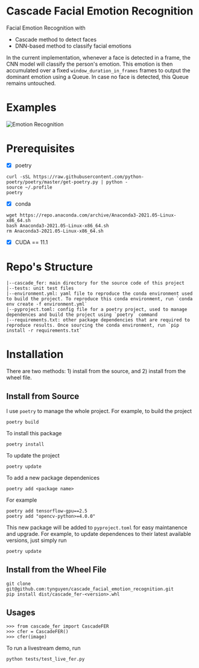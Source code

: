 # Cascade Facial Emotion Recognition
Facial Emotion Recognition with
* Cascade method to detect faces
* DNN-based method to classify facial emotions

In the current implementation, whenever a face is detected in a frame, the CNN model will classify the person's emotion. This emotion
is then accumulated over a fixed `window_duration_in_frames` frames to output the dominant emotion using a Queue. In case no face is detected, this Queue remains untouched.

# Examples
![Emotion Recognition](/media/emotion_recognition.gif)

# Prerequisites
- [x] poetry
```
curl -sSL https://raw.githubusercontent.com/python-poetry/poetry/master/get-poetry.py | python -
source ~/.profile
poetry
```
- [x] conda
```
wget https://repo.anaconda.com/archive/Anaconda3-2021.05-Linux-x86_64.sh
bash Anaconda3-2021.05-Linux-x86_64.sh
rm Anaconda3-2021.05-Linux-x86_64.sh
```
- [x] CUDA == 11.1


# Repo's Structure
```
|--cascade_fer: main directory for the source code of this project
|--tests: unit test files
|--environment.yml: yaml file to reproduce the conda environment used to build the project. To reproduce this conda environment, run `conda env create -f environment.yml`
|--pyproject.toml: config file for a poetry project, used to manage dependences and build the project using `poetry` command
|--requirements.txt: other package dependencies that are required to reproduce results. Once sourcing the conda environment, run `pip install -r requirements.txt`
```

# Installation
There are two methods: 1) install from the source, and 2) install from the wheel file.

## Install from Source
I use `poetry` to manage the whole project. For example, to build the project
```
poetry build
```
To install this package
```
poetry install
```
To update the project
```
poetry update
```
To add a new package dependenices
```
poetry add <package name>
```
For example
```
poetry add tensorflow-gpu==2.5
poetry add "opencv-python>=4.0.0"
```
This new package will be added to `pyproject.toml` for easy maintanence and upgrade. For example, to update dependences to their latest available versions, just simply run
```
poetry update
```

## Install from the Wheel File
```
git clone git@github.com:tynguyen/cascade_facial_emotion_recognition.git
pip install dist/cascade_fer-<version>.whl
```

## Usages
```
>>> from cascade_fer import CascadeFER
>>> cfer = CascadeFER()
>>> cfer(image)
```

To run a livestream demo, run
```
python tests/test_live_fer.py
```